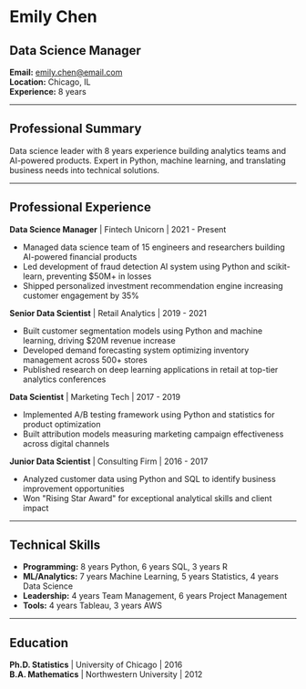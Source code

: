 # Emily Chen
## Data Science Manager

**Email:** emily.chen@email.com  
**Location:** Chicago, IL  
**Experience:** 8 years  

---

## Professional Summary

Data science leader with 8 years experience building analytics teams and AI-powered products. Expert in Python, machine learning, and translating business needs into technical solutions.

---

## Professional Experience

**Data Science Manager** | Fintech Unicorn | 2021 - Present
- Managed data science team of 15 engineers and researchers building AI-powered financial products
- Led development of fraud detection AI system using Python and scikit-learn, preventing $50M+ in losses
- Shipped personalized investment recommendation engine increasing customer engagement by 35%

**Senior Data Scientist** | Retail Analytics | 2019 - 2021
- Built customer segmentation models using Python and machine learning, driving $20M revenue increase
- Developed demand forecasting system optimizing inventory management across 500+ stores
- Published research on deep learning applications in retail at top-tier analytics conferences

**Data Scientist** | Marketing Tech | 2017 - 2019
- Implemented A/B testing framework using Python and statistics for product optimization
- Built attribution models measuring marketing campaign effectiveness across digital channels

**Junior Data Scientist** | Consulting Firm | 2016 - 2017
- Analyzed customer data using Python and SQL to identify business improvement opportunities
- Won "Rising Star Award" for exceptional analytical skills and client impact

---

## Technical Skills

- **Programming:** 8 years Python, 6 years SQL, 3 years R
- **ML/Analytics:** 7 years Machine Learning, 5 years Statistics, 4 years Data Science
- **Leadership:** 4 years Team Management, 6 years Project Management
- **Tools:** 4 years Tableau, 3 years AWS

---

## Education

**Ph.D. Statistics** | University of Chicago | 2016  
**B.A. Mathematics** | Northwestern University | 2012